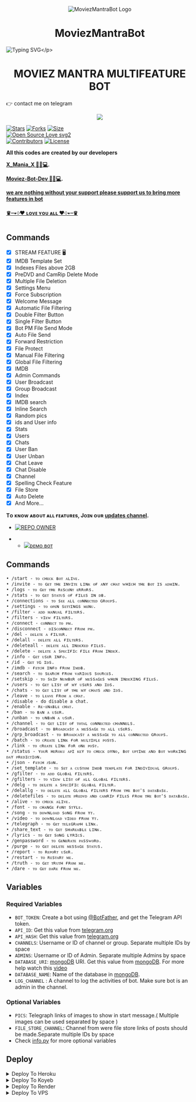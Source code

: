 <p align="center">
  <img src="https://telegra.ph/file/89428c4ff9712de56d814.jpg" alt="MoviezMantraBot Logo">
</p>
<h1 align="center">
  MoviezMantraBot
</h1>

![Typing SVG](https://readme-typing-svg.herokuapp.com/?lines=THIS+IS+MoviezMantraBot!;CREATED+Moviez+Mania™;A+POWERFULL+TG+AUTOFILTER+BOT!)</p>
<p align="center">

<h1 align="center">
  <b> MOVIEZ MANTRA MULTIFEATURE BOT</b>
</h1>

👉 contact me on telegram
<p align="middle">        
<a href="https://telegram.dog/Mania24SupportBot"><img src="https://img.shields.io/badge/Tᴇʟᴇɢʀᴀᴍ-purple.svg?logo=telegram"></a>

[![Stars](https://img.shields.io/github/stars/Moviez-Bot-Dev/MoviezMantraBot?style=flat-square&color=blue)](https://github.com/Moviez-Bot-Dev/MoviezMantraBot)
[![Forks](https://img.shields.io/github/forks/Moviez-Bot-Dev/MoviezMantraBot?style=flat-square&color=red)](https://github.com/Moviez-Bot-Dev/MoviezMantraBot/fork)
[![Size](https://img.shields.io/github/repo-size/Moviez-Bot-Dev/MoviezMantraBot?style=flat-square&color=orange)](https://github.com/Moviez-Bot-Dev/MoviezMantraBot)   
[![Open Source Love svg2](https://badges.frapsoft.com/os/v2/open-source.svg?v=103)](https://github.com/Moviez-Bot-Dev/MoviezMantraBot)   
[![Contributors](https://img.shields.io/github/contributors/Moviez-Bot-Dev/MoviezMantraBot?style=flat-square&color=pink)](https://github.com/Moviez-Bot-Dev/MoviezMantraBot/graphs/contributors)
[![License](https://img.shields.io/badge/License-AGPL-blue)](https://github.com/Moviez-Bot-Dev/MoviezMantraBot/blob/stream-feature/LICENSE)

<b>All this codes are created by our developers 

<a href='https://t.me/X_Mania_X'>X_Mania_X 🤴🏻💻</a>.</b>

<b><a href='https://github.com/Moviez-Bot-Dev'>Moviez-Bot-Dev 🤴🏻💻</a>.</b>

<b><u>
we are nothing without your support please support us to bring more features in bot

♛┈•༶❤️ ʟᴏᴠᴇ ʏᴏᴜ ᴀʟʟ ❤️༶•┈♛
</b></u>


## Commands
- [x] STREAM FEATURE 🖥
- [x] IMDB Template Set
- [x] Indexes Files above 2GB
- [x] PreDVD and CamRip Delete Mode
- [x] Multiple File Deletion
- [x] Settings Menu
- [x] Force Subscription
- [x] Welcome Message
- [x] Automatic File Filtering
- [x] Double Filter Button
- [x] Single Filter Button
- [x] Bot PM File Send Mode
- [x] Auto File Send
- [x] Forward Restriction
- [x] File Protect
- [x] Manual File Filtering
- [x] Global File Filtering
- [x] IMDB
- [x] Admin Commands
- [x] User Broadcast
- [x] Group Broadcast
- [x] Index
- [x] IMDB search
- [x] Inline Search
- [x] Random pics
- [x] ids and User info 
- [x] Stats
- [x] Users
- [x] Chats
- [x] User Ban
- [x] User Unban
- [x] Chat Leave
- [x] Chat Disable
- [x] Channel
- [x] Spelling Check Feature
- [x] File Store
- [x] Auto Delete
- [x] And More...

<b>Tᴏ ᴋɴᴏᴡ ᴀʙᴏᴜᴛ ᴀʟʟ ғᴇᴀᴛᴜʀᴇs, Jᴏɪɴ ᴏᴜʀ <a href='https://t.me/Updated_Mania'>updates channel</a>.</b>

* [![REPO OWNER](https://img.shields.io/static/v1?label=CONTACT&message=ME&color=critical)](https://t.me/Mania24SupportBot)

* * [![ᴅᴇᴍᴏ ʙᴏᴛ](https://img.shields.io/static/v1?label=DEMO&message=BOT&color=critical)](https://t.me/MoviezMantraBot)
  
## Commands
```
• /start - ᴛᴏ ᴄʜᴇᴄᴋ ʙᴏᴛ ᴀʟɪᴠᴇ.
• /invite - ᴛᴏ ɢᴇᴛ ᴛʜᴇ ɪɴᴠɪᴛᴇ ʟɪɴᴋ ᴏғ ᴀɴʏ ᴄʜᴀᴛ ᴡʜɪᴄʜ ᴛʜᴇ ʙᴏᴛ ɪs ᴀᴅᴍɪɴ.
• /logs - ᴛᴏ ɢᴇᴛ ᴛʜᴇ ʀᴇsᴄᴇɴᴛ ᴇʀʀᴏʀs.
• /stats - ᴛᴏ ɢᴇᴛ sᴛᴀᴛᴜs ᴏғ ғɪʟᴇs ɪɴ ᴅʙ.
• /connections - ᴛᴏ sᴇᴇ ᴀʟʟ ᴄᴏɴɴᴇᴄᴛᴇᴅ ɢʀᴏᴜᴘs. 
• /settings - ᴛᴏ ᴏᴘᴇɴ sᴇᴛᴛɪɴɢs ᴍᴇɴᴜ.
• /filter - ᴀᴅᴅ ᴍᴀɴᴜᴀʟ ғɪʟᴛᴇʀs.
• /filters - ᴠɪᴇᴡ ғɪʟᴛᴇʀs.
• /connect - ᴄᴏɴɴᴇᴄᴛ ᴛᴏ ᴘᴍ.
• /disconnect - ᴅɪsᴄᴏɴɴᴇᴄᴛ ғʀᴏᴍ ᴘᴍ.
• /del - ᴅᴇʟᴇᴛᴇ ᴀ ғɪʟᴛᴇʀ.
• /delall - ᴅᴇʟᴇᴛᴇ ᴀʟʟ ғɪʟᴛᴇʀs.
• /deleteall - ᴅᴇʟᴇᴛᴇ ᴀʟʟ ɪɴᴅᴇxᴇᴅ ғɪʟᴇs.
• /delete - ᴅᴇʟᴇᴛᴇ ᴀ sᴘᴇᴄɪғɪᴄ ғɪʟᴇ ғʀᴏᴍ ɪɴᴅᴇx.
• /info - ɢᴇᴛ ᴜsᴇʀ ɪɴғᴏ.
• /id - ɢᴇᴛ ᴛɢ ɪᴅs.
• /imdb - ғᴇᴛᴄʜ ɪɴғᴏ ғʀᴏᴍ ɪᴍᴅʙ.
• /search - ᴛᴏ sᴇᴀʀᴄʜ ғʀᴏᴍ ᴠᴀʀɪᴏᴜs sᴏᴜʀᴄᴇs.
• /setskip - ᴛᴏ sᴋɪᴘ ɴᴜᴍʙᴇʀ ᴏғ ᴍᴇssᴀɢᴇs ᴡʜᴇɴ ɪɴᴅᴇxɪɴɢ ғɪʟᴇs.
• /users - ᴛᴏ ɢᴇᴛ ʟɪsᴛ ᴏғ ᴍʏ ᴜsᴇʀs ᴀɴᴅ ɪᴅs.
• /chats - ᴛᴏ ɢᴇᴛ ʟɪsᴛ ᴏғ ᴛʜᴇ ᴍʏ ᴄʜᴀᴛs ᴀɴᴅ ɪᴅs.
• /leave - ᴛᴏ ʟᴇᴀᴠᴇ ғʀᴏᴍ ᴀ ᴄʜᴀᴛ.
• /disable - do disable a chat.
• /enable - ʀᴇ-ᴇɴᴀʙʟᴇ ᴄʜᴀᴛ.
• /ban - ᴛᴏ ʙᴀɴ ᴀ ᴜsᴇʀ.
• /unban - ᴛᴏ ᴜɴʙᴀɴ ᴀ ᴜsᴇʀ.
• /channel - ᴛᴏ ɢᴇᴛ ʟɪsᴛ ᴏғ ᴛᴏᴛᴀʟ ᴄᴏɴɴᴇᴄᴛᴇᴅ ᴄʜᴀɴɴᴇʟs.
• /broadcast - ᴛᴏ ʙʀᴏᴀᴅᴄᴀsᴛ ᴀ ᴍᴇssᴀɢᴇ ᴛᴏ ᴀʟʟ ᴜsᴇʀs. 
• /grp_broadcast - ᴛᴏ ʙʀᴏᴀᴅᴄᴀsᴛ ᴀ ᴍᴇssᴀɢᴇ ᴛᴏ ᴀʟʟ ᴄᴏɴɴᴇᴄᴛᴇᴅ ɢʀᴏᴜᴘs.
• /batch - ᴛᴏ ᴄʀᴇᴀᴛᴇ ʟɪɴᴋ ғᴏʀ ᴍᴜʟᴛɪᴘʟᴇ ᴘᴏsᴛs. 
• /link - ᴛᴏ ᴄʀᴇᴀᴛᴇ ʟɪɴᴋ ғᴏʀ ᴏɴᴇ ᴘᴏsᴛ. 
• /status - ʏᴏᴜʀ ʜᴇʀᴏᴋᴜ ᴀᴘɪ ᴋᴇʏ ᴛᴏ ᴄʜᴇᴄᴋ ᴅʏɴᴏ, ʙᴏᴛ ᴜᴘᴛɪᴍᴇ ᴀɴᴅ ʙᴏᴛ ᴡᴏʀᴋɪɴɢ ᴅᴀʏ ᴘʀᴇᴅɪᴄᴛɪᴏɴ.
• /json - ғᴇᴛᴄʜ ᴊsᴏɴ.
• /set_template - ᴛᴏ sᴇᴛ ᴀ ᴄᴜsᴛᴏᴍ ɪᴍᴅʙ ᴛᴇᴍᴘʟᴀᴛᴇ ғᴏʀ ɪɴᴅɪᴠɪᴅᴜᴀʟ ɢʀᴏᴜᴘs.
• /gfilter - ᴛᴏ ᴀᴅᴅ ɢʟᴏʙᴀʟ ғɪʟᴛᴇʀs.
• /gfilters - ᴛᴏ ᴠɪᴇᴡ ʟɪsᴛ ᴏғ ᴀʟʟ ɢʟᴏʙᴀʟ ғɪʟᴛᴇʀs.
• /delg - ᴛᴏ ᴅᴇʟᴇᴛᴇ ᴀ sᴘᴇᴄɪғɪᴄ ɢʟᴏʙᴀʟ ғɪʟᴛᴇʀ.
• /delallg - ᴛᴏ ᴅᴇʟᴇᴛᴇ ᴀʟʟ ɢʟᴏʙᴀʟ ғɪʟᴛᴇʀs ғʀᴏᴍ ᴛʜᴇ ʙᴏᴛ's ᴅᴀᴛᴀʙᴀsᴇ.
• /deletefiles - ᴛᴏ ᴅᴇʟᴇᴛᴇ ᴘʀᴇᴅᴠᴅ ᴀɴᴅ ᴄᴀᴍʀɪᴘ ғɪʟᴇs ғʀᴏᴍ ᴛʜᴇ ʙᴏᴛ's ᴅᴀᴛᴀʙᴀsᴇ.
• /alive - ᴛᴏ ᴄʜᴇᴄᴋ ᴀʟɪᴠᴇ.
• /font - ᴛᴏ ᴄʜᴀɴɢᴇ ғᴏɴᴛ sᴛʏʟᴇ.
• /song - ᴛᴏ ᴅᴏᴡɴʟᴏᴀᴅ sᴏɴɢ ғʀᴏᴍ ʏᴛ.
• /video - ᴛᴏ ᴅᴏᴡɴʟᴏᴀᴅ ᴠɪᴅᴇᴏ ғʀᴏᴍ ʏᴛ. 
• /telegraph - ᴛᴏ ɢᴇᴛ ᴛᴇʟᴇɢʀᴀᴘʜ ʟɪɴᴋ.
• /share_text - ᴛᴏ ɢᴇᴛ sʜᴀʀᴇᴀʙʟᴇ ʟɪɴᴋ.
• /lyrics - ᴛᴏ ɢᴇᴛ sᴏɴɢ ʟʏʀɪᴄs. 
• /genpassword - ᴛᴏ ɢᴇɴᴇʀᴀᴛᴇ ᴘᴀssᴡᴏʀᴅ.
• /purge - ᴛᴏ ɢᴇᴛ ᴅᴇʟᴇᴛᴇ ᴍᴇssᴀɢᴇ sᴛᴀᴛᴜs.
• /report - ᴛᴏ ʀᴇᴘᴏʀᴛ ᴜsᴇʀ.
• /restart - ᴛᴏ ʀᴇsᴛᴀʀᴛ ᴍᴇ.
• /truth - ᴛᴏ ɢᴇᴛ ᴛʀᴜᴛʜ ғʀᴏᴍ ᴍᴇ.
• /dare - ᴛᴏ ɢᴇᴛ ᴅᴀʀᴇ ғʀᴏᴍ ᴍᴇ.
```

## Variables

### Required Variables
* `BOT_TOKEN`: Create a bot using [@BotFather](https://telegram.dog/BotFather), and get the Telegram API token.
* `API_ID`: Get this value from [telegram.org](https://my.telegram.org/apps)
* `API_HASH`: Get this value from [telegram.org](https://my.telegram.org/apps)
* `CHANNELS`: Username or ID of channel or group. Separate multiple IDs by space
* `ADMINS`: Username or ID of Admin. Separate multiple Admins by space
* `DATABASE_URI`: [mongoDB](https://www.mongodb.com) URI. Get this value from [mongoDB](https://www.mongodb.com). For more help watch this [video](https://youtu.be/1G1XwEOnxxo)
* `DATABASE_NAME`: Name of the database in [mongoDB](https://www.mongodb.com).
* `LOG_CHANNEL` : A channel to log the activities of bot. Make sure bot is an admin in the channel.
### Optional Variables
* `PICS`: Telegraph links of images to show in start message.( Multiple images can be used separated by space )
* `FILE_STORE_CHANNEL`: Channel from were file store links of posts should be made.Separate multiple IDs by space
* Check [info.py](https://github.com/Moviez-Bot-Dev/MoviezMantraBot/blob/stream-feature/info.py) for more optional variables

## Deploy

<details><summary>Deploy To Heroku</summary>
<p>
<br>
<a href="https://heroku.com/deploy?template=https://github.com/Moviez-Bot-Dev/MoviezMantraBot">
  <img src="https://www.herokucdn.com/deploy/button.svg" alt="Deploy To Heroku">
</a>
</p>
</details>

<details><summary>Deploy To Koyeb</summary>
<br>
<b>The fastest way to deploy the application is to click the Deploy to Koyeb button below.</b>
<br>
<br>

[![Deploy to Koyeb](https://www.koyeb.com/static/images/deploy/button.svg)](https://app.koyeb.com/deploy?type=git&repository=github.com/Moviez-Bot-Dev/MoviezMantraBot&branch=stream-feature&name=TG_FILTER_BOT)
</details>

<details><summary>Deploy To Render</summary>
<br>
<b>
Use these commands:
<br>
<br>
• Build Command: <code>pip3 install -U -r requirements.txt</code>
<br>
<br>
• Start Command: <code>python3 bot.py</code>
<br>
<br>
Go to https://uptimerobot.com/ and add a monitor to keep your bot alive.
<br>
<br>
Use these settings when adding a monitor:</b>
<br>
<br>
<img src="https://telegra.ph/file/a79a156e44f43c9833b50.jpg" alt="render template">
<br>
<br>
<b>Click on the below button to deploy directly to render ↓</b>
<br>
<br>
<a href="https://render.com/deploy?repo=https://github.com/Moviez-Bot-Dev/MoviezMantraBot/tree/stream-feature">
<img src="https://render.com/images/deploy-to-render-button.svg" alt="Deploy to Render">
</a>
</details>

<details><summary>Deploy To VPS</summary>
<p>
<pre>
git clone https://github.com/Moviez-Bot-Dev/MoviezMantraBot
# Install Packages
pip3 install -U -r requirements.txt
Edit info.py with variables as given below then run bot
python3 bot.py
</pre>
</p>
</details>

